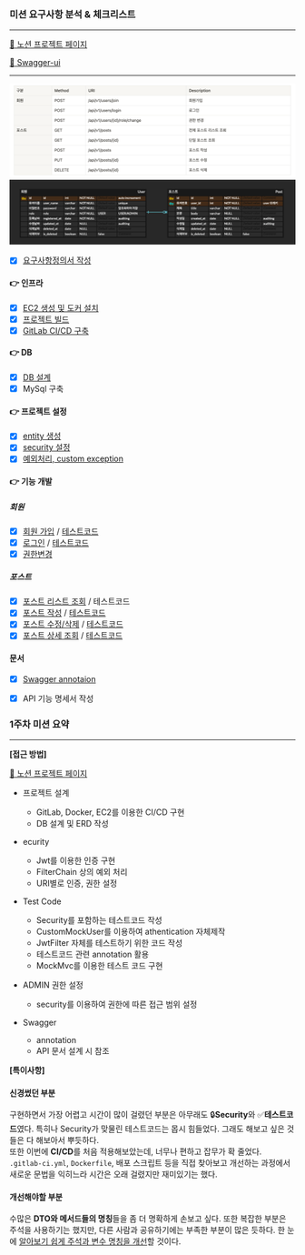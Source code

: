 ### 미션 요구사항 분석 & 체크리스트

---
[📎 노션 프로젝트 페이지](https://www.notion.so/0111dd15420243a19ed94263bc07932d)

[📎 Swagger-ui](http://ec2-13-125-252-76.ap-northeast-2.compute.amazonaws.com:8080/swagger-ui/)


---
![img.png](img.png)
![img_1.png](img_1.png)

- [x] [요구사항정의서 작성](https://gaudy-vein-afc.notion.site/caaa1915dc2b4715bf7310ab01c636f2)

#### 👉 인프라
- [x] [EC2 생성 및 도커 설치](https://gaudy-vein-afc.notion.site/EC2-efbe55d48a24448d89ec0157d9af7d9e)
- [x] [프로젝트 빌드](https://gaudy-vein-afc.notion.site/125f2714d006422690c53d84767b4540)
- [x] [GitLab CI/CD 구축](https://gaudy-vein-afc.notion.site/GitLab-CI-CD-20a04d8afcd0448bba16d7844d10f038)

#### 👉 DB
- [x] [DB 설계](https://gaudy-vein-afc.notion.site/DB-abf6dc6e5d2b43dcb3174cc459a95af0)
- [x] MySql 구축

#### 👉 프로젝트 설정
- [x] [entity 생성](https://gaudy-vein-afc.notion.site/entity-b93c520ad9564eeba3a03f3ec58a658b)
- [x] [security 설정](https://gaudy-vein-afc.notion.site/security-79dcd316427c47cdb1e03e1848642b68)
- [x] [예외처리, custom exception](https://gaudy-vein-afc.notion.site/d97e891832194deeab9895892dc9673e)

#### 👉 기능 개발
##### 회원
- [x] [회원 가입](https://gaudy-vein-afc.notion.site/36bcc1fbd6b5482a8a900d1f2adc2417) / [테스트코드](https://gaudy-vein-afc.notion.site/f822f9aa85e444909ef9004bfbf50401)
- [x] [로그인](https://gaudy-vein-afc.notion.site/8da836987de745dc95e41af3fafe9aa7) / [테스트코드](https://gaudy-vein-afc.notion.site/8facd4f4e42a4e35a3d5e8c782946292)
- [x] [권한변경](https://gaudy-vein-afc.notion.site/ADMIN-73b969019ea344e78d0f21de600381e6)

##### 포스트
- [x] [포스트 리스트 조회](https://gaudy-vein-afc.notion.site/a2aa0f0f7e554e779da5f0abaa2dfdf2) / 테스트코드
- [x] [포스트 작성](https://gaudy-vein-afc.notion.site/f7f9d98d8b114e4d8343c1bbdc100916) / [테스트코드](https://gaudy-vein-afc.notion.site/15ad2c245bba46b7a49d5eff63487af9)
- [x] [포스트 수정/삭제](https://gaudy-vein-afc.notion.site/ec91f4f5fe0c47b69c1820dbbd5ba947) / [테스트코드](https://gaudy-vein-afc.notion.site/fac2f76f2468463d8ea83e2c84bd1be3)
- [x] [포스트 상세 조회](https://gaudy-vein-afc.notion.site/235378165a0e42fd941893de7f1bd0cc) / [테스트코드](https://gaudy-vein-afc.notion.site/a965e3052b934275a6b8beae90178058)

#### 문서
- [x] [Swagger annotaion](https://gaudy-vein-afc.notion.site/swagger-annotaion-9d2df2a64508411bb3394a1b296ddf1d)
- [x] API 기능 명세서 작성





### 1주차 미션 요약

---

**[접근 방법]**

[📎 노션 프로젝트 페이지](https://www.notion.so/0111dd15420243a19ed94263bc07932d)

- 프로젝트 설계
  - GitLab, Docker, EC2를 이용한 CI/CD 구현
  - DB 설계 및 ERD 작성

- ecurity
  - Jwt를 이용한 인증 구현
  - FilterChain 상의 예외 처리
  - URI별로 인증, 권한 설정

- Test Code
  - Security를 포함하는 테스트코드 작성
  - CustomMockUser를 이용하여 athentication 자체제작
  - JwtFilter 자체를 테스트하기 위한 코드 작성
  - 테스트코드 관련 annotation 활용
  - MockMvc를 이용한 테스트 코드 구현

- ADMIN 권한 설정
  - security를 이용하여 권한에 따른 접근 범위 설정

- Swagger
  - annotation
  - API 문서 설계 시 참조

**[특이사항]**

#### 신경썼던 부분 
구현하면서 가장 어렵고 시간이 많이 걸렸던 부분은 아무래도 🔒**Security**와 ✅**테스트코드**였다. 특히나 Security가 맞물린 테스트코드는 몹시 힘들었다.
그래도 해보고 싶은 것들은 다 해보아서 뿌듯하다. 
<br> 또한 이번에 **CI/CD**를 처음 적용해보았는데, 너무나 편하고 잡무가 확 줄었다. `.gitlab-ci.yml`, `Dockerfile`, 배포 스크립트 등을 직접 찾아보고 개선하는 과정에서 새로운 문법을 익히느라 시간은 오래 걸렸지만 재미있기는 했다.

#### 개선해야할 부분
수많은 **DTO와 메서드들의 명칭**들을 좀 더 명확하게 손보고 싶다.
또한 복잡한 부분은 주석을 사용하기는 했지만, 다른 사람과 공유하기에는 부족한 부분이 많은 듯하다. 한 눈에 <u>알아보기 쉽게 주석과 변수 명칭을 개선</u>할 것이다.
